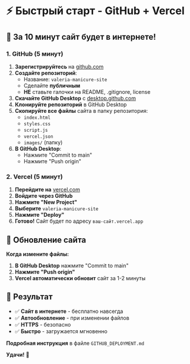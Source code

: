 # ⚡ Быстрый старт - GitHub + Vercel

## 🎯 За 10 минут сайт будет в интернете!

### 1. GitHub (5 минут)

1. **Зарегистрируйтесь** на [github.com](https://github.com)
2. **Создайте репозиторий**:
   - Название: `valeria-manicure-site`
   - Сделайте **публичным**
   - **НЕ** ставьте галочки на README, .gitignore, license
3. **Скачайте GitHub Desktop** с [desktop.github.com](https://desktop.github.com)
4. **Клонируйте репозиторий** в GitHub Desktop
5. **Скопируйте все файлы** сайта в папку репозитория:
   - `index.html`
   - `styles.css`
   - `script.js`
   - `vercel.json`
   - `images/` (папку)
6. **В GitHub Desktop**:
   - Нажмите "Commit to main"
   - Нажмите "Push origin"

### 2. Vercel (5 минут)

1. **Перейдите на** [vercel.com](https://vercel.com)
2. **Войдите через GitHub**
3. **Нажмите "New Project"**
4. **Выберите** `valeria-manicure-site`
5. **Нажмите "Deploy"**
6. **Готово!** Сайт будет по адресу `ваш-сайт.vercel.app`

## 🔄 Обновление сайта

**Когда измените файлы:**
1. **В GitHub Desktop** нажмите "Commit to main"
2. **Нажмите "Push origin"**
3. **Vercel автоматически обновит** сайт за 1-2 минуты

## 🎉 Результат

- ✅ **Сайт в интернете** - бесплатно навсегда
- ✅ **Автообновление** - при изменении файлов
- ✅ **HTTPS** - безопасно
- ✅ **Быстро** - загружается мгновенно

**Подробная инструкция** в файле `GITHUB_DEPLOYMENT.md`

**Удачи!** 🚀
